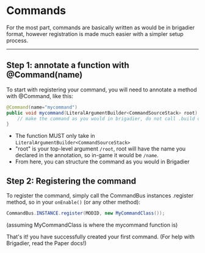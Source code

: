 # Commands

For the most part, commands are basically written as would be in brigadier format, however registration is made much easier with a simpler setup process.

---

## Step 1: annotate a function with @Command(name)

To start with registering your command, you will need to annotate a method with @Command, like this:

```Java
@Command(name="mycommand")
public void mycommand(LiteralArgumentBuilder<CommandSourceStack> root) {
    // make the command as you would in brigadier, do not call .build on root.
}
```

- The function MUST only take in `LiteralArgumentBuilder<CommandSourceStack>`
- "root" is your top-level argument `/root`, root will have the name you declared in the annotation, so in-game it would be `/name`.
- From here, you can structure the command as you would in Brigadier

## Step 2: Registering the command

To register the command, simply call the CommandBus instances .register method, so in your `onEnable()` (or any other method):

```Java
CommandBus.INSTANCE.register(MODID, new MyCommandClass());
```

(assuming MyCommandClass is where the mycommand function is)

That's it! you have successfully created your first command. (For help with Brigadier, read the Paper docs!)